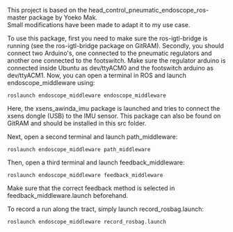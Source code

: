 
This project is based on the head_control_pneumatic_endoscope_ros-master package by Yoeko Mak.  
Small modifications have been made to adapt it to my use case.

To use this package, first you need to make sure the ros-igtl-bridge is running (see the ros-igtl-bridge package on GitRAM). 
Secondly, you should connect two Arduino's, one connected to the pneumatic regulators and another one connected to the footswitch.
Make sure the regulator arduino is connected inside Ubuntu as dev/ttyACM0 and the footswitch arduino as dev/ttyACM1.
Now, you can open a terminal in ROS and launch endoscope_middleware using:

```roslaunch endoscope_middleware endoscope_middleware```

Here, the xsens_awinda_imu package is launched and tries to connect the xsens dongle (USB) to the IMU sensor. This package can also be found on GitRAM and should be installed in this src folder.


Next, open a second terminal and launch path_middleware:

```roslaunch endoscope_middleware path_middleware```


Then, open a third terminal and launch feedback_middleware:

```roslaunch endoscope_middleware feedback_middleware```

Make sure that the correct feedback method is selected in feedback_middleware.launch beforehand.


To record a run along the tract, simply launch record_rosbag.launch:

```roslaunch endoscope_middleware record_rosbag.launch```




